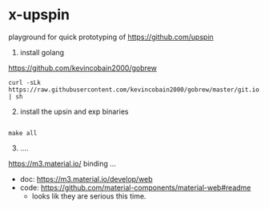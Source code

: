 # x-upspin

playground for quick prototyping of https://github.com/upspin 

1. install golang

https://github.com/kevincobain2000/gobrew

```
curl -sLk https://raw.githubusercontent.com/kevincobain2000/gobrew/master/git.io.sh | sh
```

2. install the upsin and exp binaries 
```

make all

```

3. ....

https://m3.material.io/ binding ...

- doc: https://m3.material.io/develop/web
- code: https://github.com/material-components/material-web#readme
  - looks lik they are serious this time.
